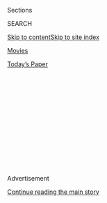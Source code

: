 <div id="app">

<div>

<div>

<div>

<div class="NYTAppHideMasthead css-1q2w90k e1suatyy0">

<div class="section css-ui9rw0 e1suatyy2">

<div class="css-eph4ug er09x8g0">

<div class="css-6n7j50">

</div>

<span class="css-1dv1kvn">Sections</span>

<div class="css-10488qs">

<span class="css-1dv1kvn">SEARCH</span>

</div>

[Skip to content](#site-content)[Skip to site index](#site-index)

</div>

<div id="masthead-section-label" class="css-1wr3we4 eaxe0e00">

[Movies](https://www.nytimes.com/section/movies)

</div>

<div class="css-10698na e1huz5gh0">

</div>

</div>

<div id="masthead-bar-one" class="section hasLinks css-15hmgas e1csuq9d3">

<div class="css-uqyvli e1csuq9d0">

</div>

<div class="css-1uqjmks e1csuq9d1">

</div>

<div class="css-9e9ivx">

[](https://myaccount.nytimes.com/auth/login?response_type=cookie&client_id=vi)

</div>

<div class="css-1bvtpon e1csuq9d2">

[Today’s Paper](https://www.nytimes.com/section/todayspaper)

</div>

</div>

</div>

</div>

<div data-aria-hidden="false">

<div id="site-content" role="main">

<div>

<div class="css-1aor85t" style="opacity:0.000000001;z-index:-1;visibility:hidden">

<div class="css-1hqnpie">

<div class="css-epjblv">

<span class="css-17xtcya">[Movies](/section/movies)</span><span class="css-x15j1o">|</span><span class="css-fwqvlz">‘Pain
and Glory’ Review: Almodóvar’s Dazzling Art of Self-Creation</span>

</div>

<div class="css-k008qs">

<div class="css-1iwv8en">

<span class="css-18z7m18"></span>

<div>

</div>

</div>

<span class="css-1n6z4y">https://nyti.ms/2AHl0UW</span>

<div class="css-1705lsu">

<div class="css-4xjgmj">

<div class="css-4skfbu" role="toolbar" data-aria-label="Social Media Share buttons, Save button, and Comments Panel with current comment count" data-testid="share-tools">

  - 
  - 
  - 
  - 
    
    <div class="css-6n7j50">
    
    </div>

  - 

</div>

</div>

</div>

</div>

</div>

</div>

<div id="NYT_TOP_BANNER_REGION" class="css-13pd83m">

</div>

<div id="top-wrapper" class="css-1sy8kpn">

<div id="top-slug" class="css-l9onyx">

Advertisement

</div>

[Continue reading the main story](#after-top)

<div class="ad top-wrapper" style="text-align:center;height:100%;display:block;min-height:250px">

<div id="top" class="place-ad" data-position="top" data-size-key="top">

</div>

</div>

<div id="after-top">

</div>

</div>

<div>

<div id="sponsor-wrapper" class="css-1hyfx7x">

<div id="sponsor-slug" class="css-19vbshk">

Supported by

</div>

[Continue reading the main story](#after-sponsor)

<div id="sponsor" class="ad sponsor-wrapper" style="text-align:center;height:100%;display:block">

</div>

<div id="after-sponsor">

</div>

</div>

<div class="css-186x18t">

Critic’s Pick

</div>

<div class="css-9u9xp4 ehdk2mb0">

# ‘Pain and Glory’ Review: Almodóvar’s Dazzling Art of Self-Creation

</div>

Antonio Banderas plays a filmmaker in crisis in Pedro Almodóvar’s movie
about loss, love, imagination and memory.

<div class="css-79elbk" data-testid="photoviewer-wrapper">

<div class="css-z3e15g" data-testid="photoviewer-wrapper-hidden">

</div>

<div class="css-1a48zt4 ehw59r15" data-testid="photoviewer-children">

![<span class="css-16f3y1r e13ogyst0" data-aria-hidden="true">Not
drowning, but sinking: Antonio Banderas goes deep as a film director in
crisis.</span><span class="css-cnj6d5 e1z0qqy90" itemprop="copyrightHolder"><span class="css-1ly73wi e1tej78p0">Credit...</span><span><span>Manolo
Pavón/El Deseo and Sony Pictures
Classics</span></span></span>](https://static01.nyt.com/images/2019/10/02/arts/00painandglory-1/merlin_161549757_0e3807a1-a687-42c5-ba71-bcf0de20af8b-articleLarge.jpg?quality=75&auto=webp&disable=upscale)

</div>

</div>

<div class="css-18e8msd">

<div class="css-vp77d3 epjyd6m0">

<div class="css-1baulvz">

By [<span class="css-1baulvz last-byline" itemprop="name">Manohla
Dargis</span>](https://www.nytimes.com/by/manohla-dargis)

</div>

</div>

  - Oct. 3, 2019

  - 
    
    <div class="css-4xjgmj">
    
    <div class="css-d8bdto" role="toolbar" data-aria-label="Social Media Share buttons, Save button, and Comments Panel with current comment count" data-testid="share-tools">
    
      - 
      - 
      - 
      - 
        
        <div class="css-6n7j50">
        
        </div>
    
      - 
    
    </div>
    
    </div>

</div>

<div class="css-170u9t6">

<div class="css-jh549l">

<div class="css-83hgbf">

  - "Pain and Glory"  
    **<span>NYT Critic's Pick</span>
    Directed by <span>Pedro Almodóvar</span>
    Drama
    R
    1h 53m

</div>

[Find
Tickets](https://www.imdb.com/showtimes/title/tt8291806?ref_=ref_ext_NYT)

When you purchase a ticket for an independently reviewed film through
our site, we earn an affiliate commission.

</div>

</div>

</div>

<div class="section meteredContent css-1r7ky0e" name="articleBody" itemprop="articleBody">

<div class="css-1fanzo5 StoryBodyCompanionColumn">

<div class="css-53u6y8">

Every so often in Pedro Almodóvar’s sublime “Pain and Glory,” Salvador
Mallo (Antonio Banderas) closes his eyes and drifts away. A celebrated
Spanish filmmaker, Salvador has lost his bearings. He’s gravely
depressed, and his body seems to have permanently surrendered to his
maladies, to his bad back, migraines, asthma and fits of terrifying,
mysterious choking. When a friend offers him some heroin to smoke,
Salvador readily lights up and disappears. His nagging pains suddenly
give way to images from his childhood, idylls that brighten the screen
like beacons in a fog.

A story of memory and creation, youth and its loss, “Pain and Glory”
circles around the idea of art as self-creation. The precipitating event
— the thing that nudges Salvador and the movie forward — is the
screening of an early triumph, a 1980s film called “Sabor.” (Its poster
is suitably Almodóvarian: a strawberry-like tongue licking its luscious
red lips.) Uneasy about the screening, Salvador reaches out to one of
its actors, Alberto (Asier Etxeandia), a debauched looker with dangerous
habits and a thing for skulls. The men haven’t spoken for years, but
slip into a thorny intimacy that’s almost domestic, pushing and pulling
at each other while picking at old scabs.

The screening turns into a mild farce, but it stirs something in
Salvador, lighting a small fire. The grinning face of death hangs over
“Pain and Glory,” but it soon emerges that Salvador’s most
debilitating issue is that he is a man without desire. He’s alone and
hasn’t made movie in a while, and a new one doesn’t seem on the horizon.
Yet even as he idles, his will to create — to dream, share stories, make
drama — remains intact. He may not be shooting a film, but it’s telling
how much his life seems like a melodrama or a comedy or even, as in a
gritty scene with slashing knives and blood, a thriller.

</div>

</div>

<div>

</div>

<div class="css-1fanzo5 StoryBodyCompanionColumn">

<div class="css-53u6y8">

One of Almodóvar’s talents is his transformational, near-alchemical use
of blunt ideas, how he marshals crude gestures, gaudy flourishes and
melodramatic entanglements. The emotions still sting here, and the
colors glow like traffic lights — there are eye-popping bursts of
stop-sign red and go-go green — and the movie is as visually striking as
any Almodóvar has made. But the narrative is elegantly structured rather
than clotted, and its tone is contemplative as opposed to frantic, as if
he had turned down the volume. A great deal happens in “Pain and Glory,”
just not ritualistically and not at top volume. Its agonies are
tempered, its regrets hushed, its restraint powerful.

</div>

</div>

<div class="css-1fanzo5 StoryBodyCompanionColumn">

<div class="css-53u6y8">

All that said, the first time you see Salvador he’s at the bottom of a
cerulean-blue swimming pool in a seated position, as still and heavy as
a dropped anchor. He looks like he’s meditating, but then again he might
be drowning. Whatever the case, the shot and its uncomfortable duration
(you may find yourself nervously counting off the seconds) create a
sense of mounting unease. Salvador looks so vulnerable with his
near-nakedness and arms akimbo, a vivid scar slashed across his torso.
Keep looking, and he brings to mind iconographic images of Jesus as [the
man of sorrows](https://www.metmuseum.org/toah/works-of-art/1982.480/).

This introduction could sink a less gifted director, but Almodóvar is a
virtuoso of quicksilver changes and soon cuts to a young boy at a river
where women wash clothes and break into melodious song. Light and bright
and shimmering with beauty, it is the first in a series of scenes from
Salvador’s childhood scattered throughout the movie. Taken together,
they create a wistful, emotionally vibrant counterpoint to the adult
Salvador’s lonely, austere odyssey. Yet while they look like flashbacks,
they’re closer to idealized reveries than to raw memories. (Asier Flores
plays Salvador when he’s around 9; Penélope Cruz lights up the screen as
his mother, Jacinta.)

</div>

</div>

<div class="css-79elbk" data-testid="photoviewer-wrapper">

<div class="css-z3e15g" data-testid="photoviewer-wrapper-hidden">

</div>

<div class="css-1a48zt4 ehw59r15" data-testid="photoviewer-children">

![<span class="css-16f3y1r e13ogyst0" data-aria-hidden="true">Penélope
Cruz, far left, in a scene from Salvador’s
childhood.</span><span class="css-cnj6d5 e1z0qqy90" itemprop="copyrightHolder"><span class="css-1ly73wi e1tej78p0">Credit...</span><span>Manolo
Pavón/Sony Pictures
Classics</span></span>](https://static01.nyt.com/images/2019/10/02/arts/00painandglory-2/merlin_161549949_3a5c048d-3782-4e2f-9e86-5211990ab26f-articleLarge.jpg?quality=75&auto=webp&disable=upscale)

</div>

</div>

<div class="css-1fanzo5 StoryBodyCompanionColumn">

<div class="css-53u6y8">

A genre unto himself, Almodóvar has long drawn from his own history for
his movies, most obviously with protagonists who are filmmakers. (He
calls “Pain and Glory” the final installment in a triptych that includes
“Law of Desire” and “Bad Education.”) In “Pain and Glory,” Almodóvar’s
home doubles for Salvador’s; Banderas wears some of the director’s
clothes and has similarly styled hair and beard. These teasing
biographical gestures blur the line between reality and representation,
but to see this movie as confessional would miss the point. The point is
the blur, that in-between space where art blooms.

</div>

</div>

<div class="css-1fanzo5 StoryBodyCompanionColumn">

<div class="css-53u6y8">

Banderas’s melancholic presence and subtle, intricate performance add
depth and intensities of feeling both because he draws so flawlessly
from Almodóvar and looks wrung out, with little of the feverish
intensity evident in even their [recent
collaborations](https://www.nytimes.com/2011/10/14/movies/the-skin-i-live-in-directed-by-pedro-almodovar-review.html).
(This is the eighth movie they’ve made together in the last four
decades.) With his downcast eyes, sagging posture, silences and
self-imposed isolation, Salvador looks like a man in retreat. He would
be a figure of pure pathos if it weren’t clear that Salvador also
suffers from acute vanity. When a friend asks what he will do if he
doesn’t make movies, he says, “live, I suppose,” quickly lowering and
raising his eyes, like an actor (or coquet) checking the reaction to a
killer line.

</div>

</div>

<div class="css-cfo9c3">

</div>

<div class="css-1fanzo5 StoryBodyCompanionColumn">

<div class="css-53u6y8">

Salvador’s crisis is real, but its performative quality is a relief; it
lightens the heaviness and gives you permission to laugh. “Pain and
Glory” can be achingly sad, but its pleasures, rainbow hues and humor
keep it (and you) aloft. For a depressed man, Salvador still puts on a
lively show, wearing splashes of color. Like his exquisitely appointed
house, his clothing reminds you — as does Almodóvar’s staging of many
conversations — how we turn ourselves into performers, our homes into
theaters, the world into our audience. The problem with Salvador is that
somewhere along the line, as a visitor suggests, his home became a
museum. It might as well be his mausoleum.

How do you come back from the dead? For Salvador, the answer comes in
fits and starts, in the burnished images of his childhood, in an old
lover’s passion, in the power of art. It also comes in his love for
Jacinta, who as an older woman (Julieta Serrano) nearing death, voices
distaste for autobiographical fiction, telling Salvador he wasn’t a good
son. It’s clear why: He grew up, lived his life, fell in love with a
man, became an artist. His choices were as unforgivable as they were
inescapable. But Salvador listens, and he apologizes. And then he takes
the messiness, the vibrancy and the sensuous pleasures of life as he
remembers it and turns his pain — and hers — into glory.

**Pain and Glory**

Rated R for language, recreational drug use and remembrance of debauches
past. In Spanish, with subtitles. Running time: 1 hour 53 minutes.

</div>

</div>

</div>

<div>

</div>

<div>

</div>

<div>

</div>

<div>

<div id="bottom-wrapper" class="css-1ede5it">

<div id="bottom-slug" class="css-l9onyx">

Advertisement

</div>

[Continue reading the main story](#after-bottom)

<div id="bottom" class="ad bottom-wrapper" style="text-align:center;height:100%;display:block;min-height:90px">

</div>

<div id="after-bottom">

</div>

</div>

</div>

</div>

</div>

## Site Index

<div>

</div>

## Site Information Navigation

  - [© <span>2020</span> <span>The New York Times
    Company</span>](https://help.nytimes.com/hc/en-us/articles/115014792127-Copyright-notice)

<!-- end list -->

  - [NYTCo](https://www.nytco.com/)
  - [Contact
    Us](https://help.nytimes.com/hc/en-us/articles/115015385887-Contact-Us)
  - [Work with us](https://www.nytco.com/careers/)
  - [Advertise](https://nytmediakit.com/)
  - [T Brand Studio](http://www.tbrandstudio.com/)
  - [Your Ad
    Choices](https://www.nytimes.com/privacy/cookie-policy#how-do-i-manage-trackers)
  - [Privacy](https://www.nytimes.com/privacy)
  - [Terms of
    Service](https://help.nytimes.com/hc/en-us/articles/115014893428-Terms-of-service)
  - [Terms of
    Sale](https://help.nytimes.com/hc/en-us/articles/115014893968-Terms-of-sale)
  - [Site Map](https://spiderbites.nytimes.com)
  - [Help](https://help.nytimes.com/hc/en-us)
  - [Subscriptions](https://www.nytimes.com/subscription?campaignId=37WXW)

</div>

</div>

</div>

</div>

